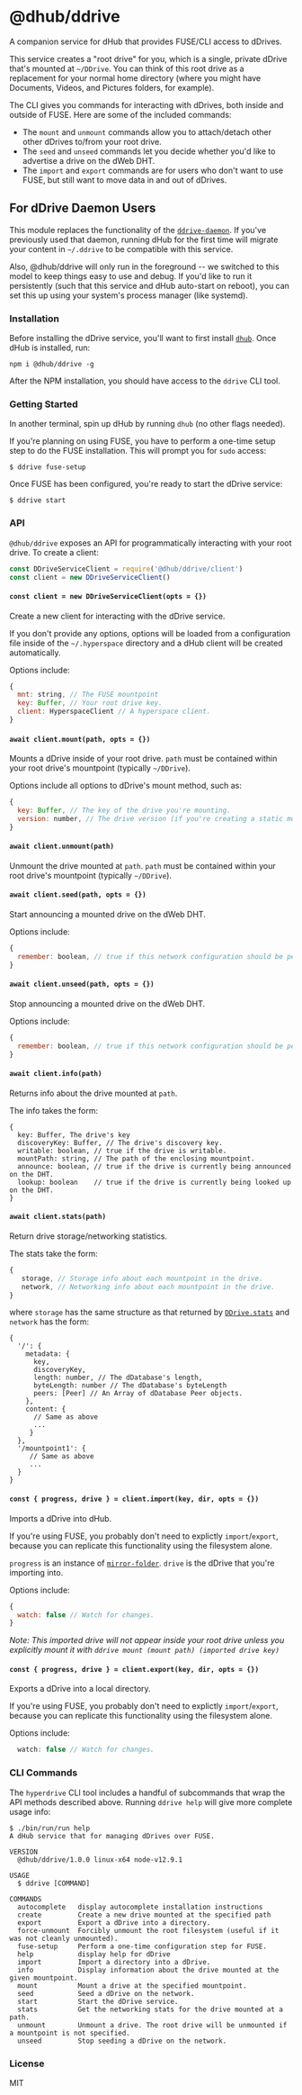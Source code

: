 # @dhub/ddrive
A companion service for dHub that provides FUSE/CLI access to dDrives.

This service creates a "root drive" for you, which is a single, private dDrive that's mounted at `~/DDrive`. You can think of this root drive as a replacement for your normal home directory (where you might have Documents, Videos, and Pictures folders, for example).

The CLI gives you commands for interacting with dDrives, both inside and outside of FUSE. Here are some of the included commands:
* The `mount` and `unmount` commands allow you to attach/detach other other dDrives to/from your root drive.
* The `seed` and `unseed` commands let you decide whether you'd like to advertise a drive on the dWeb DHT.
* The `import` and `export` commands are for users who don't want to use FUSE, but still want to move data in and out of dDrives.

## For dDrive Daemon Users
This module replaces the functionality of the [`ddrive-daemon`](https://github.com/). If you've previously used that daemon, running dHub for the first time will migrate your content in `~/.ddrive` to be compatible with this service.

Also, @dhub/ddrive will only run in the foreground -- we switched to this model to keep things easy to use and debug. If you'd like to run it persistently (such that this service and dHub auto-start on reboot), you can set this up using your system's process manager (like systemd).

### Installation
Before installing the dDrive service, you'll want to first install [`dhub`](https://github.com/org/hyperspace). Once dHub is installed, run:
```
npm i @dhub/ddrive -g
```

After the NPM installation, you should have access to the `ddrive` CLI tool.

### Getting Started
In another terminal, spin up dHub by running `dhub` (no other flags needed).

If you're planning on using FUSE, you have to perform a one-time setup step to do the FUSE installation. This will prompt you for `sudo` access:
```
$ ddrive fuse-setup
```

Once FUSE has been configured, you're ready to start the dDrive service:
```
$ ddrive start
```

### API
`@dhub/ddrive` exposes an API for programmatically interacting with your root drive. To create a client:
```js
const DDriveServiceClient = require('@dhub/ddrive/client')
const client = new DDriveServiceClient()
```

#### `const client = new DDriveServiceClient(opts = {})`
Create a new client for interacting with the dDrive service.

If you don't provide any options, options will be loaded from a configuration file inside of the `~/.hyperspace` directory and a dHub client will be created automatically.

Options include:
```js
{
  mnt: string, // The FUSE mountpoint
  key: Buffer, // Your root drive key.
  client: HyperspaceClient // A hyperspace client.
}
```

#### `await client.mount(path, opts = {})`
Mounts a dDrive inside of your root drive. `path` must be contained within your root drive's mountpoint (typically `~/DDrive`).

Options include all options to dDrive's mount method, such as:
```js
{
  key: Buffer, // The key of the drive you're mounting.
  version: number, // The drive version (if you're creating a static mount)
}
```

#### `await client.unmount(path)`
Unmount the drive mounted at `path`. `path` must be contained within your root drive's mountpoint (typically `~/DDrive`).

#### `await client.seed(path, opts = {})`
Start announcing a mounted drive on the dWeb DHT.

Options include:
```js
{
  remember: boolean, // true if this network configuration should be persisted across restarts.
}
```

#### `await client.unseed(path, opts = {})`
Stop announcing a mounted drive on the dWeb DHT.

Options include:
```js
{
  remember: boolean, // true if this network configuration should be persisted across restarts.
}
```

#### `await client.info(path)`
Returns info about the drive mounted at `path`.

The info takes the form:
```
{
  key: Buffer, The drive's key
  discoveryKey: Buffer, // The drive's discovery key.
  writable: boolean, // true if the drive is writable.
  mountPath: string, // The path of the enclosing mountpoint.
  announce: boolean, // true if the drive is currently being announced on the DHT.
  lookup: boolean    // true if the drive is currently being looked up on the DHT.
}
```

#### `await client.stats(path)`
Return drive storage/networking statistics.

The stats take the form:
```js
{
   storage, // Storage info about each mountpoint in the drive.
   network, // Networking info about each mountpoint in the drive.
}
```

where `storage` has the same structure as that returned by [`DDrive.stats`](https://github.com/)
and `network` has the form:
```
{
  '/': {
    metadata: {
      key,
      discoveryKey,
      length: number, // The dDatabase's length,
      byteLength: number // The dDatabase's byteLength
      peers: [Peer] // An Array of dDatabase Peer objects.
    },
    content: {
      // Same as above
      ...
     }
  },
  '/mountpoint1': {
     // Same as above
     ...
  }
}
```

#### `const { progress, drive } = client.import(key, dir, opts = {})`
Imports a dDrive into dHub.

If you're using FUSE, you probably don't need to explictly `import`/`export`, because you can replicate this functionality using the filesystem alone.

`progress` is an instance of [`mirror-folder`](https://github.com/mafintosh/mirror-folder).
`drive` is the dDrive that you're importing into.

Options include:
```js
{
  watch: false // Watch for changes.
}
```

_Note: This imported drive will not appear inside your root drive unless you explicitly mount it with `ddrive mount (mount path) (imported drive key)`_

#### `const { progress, drive } = client.export(key, dir, opts = {})`
Exports a dDrive into a local directory.

If you're using FUSE, you probably don't need to explictly `import`/`export`, because you can replicate this functionality using the filesystem alone.

Options include:
```js
  watch: false // Watch for changes.
```

### CLI Commands
The `hyperdrive` CLI tool includes a handful of subcommands that wrap the API methods described above. Running `ddrive help` will give more complete usage info:
```
$ ./bin/run/run help
A dHub service that for managing dDrives over FUSE.

VERSION
  @dhub/ddrive/1.0.0 linux-x64 node-v12.9.1

USAGE
  $ ddrive [COMMAND]

COMMANDS
  autocomplete   display autocomplete installation instructions
  create         Create a new drive mounted at the specified path
  export         Export a dDrive into a directory.
  force-unmount  Forcibly unmount the root filesystem (useful if it was not cleanly unmounted).
  fuse-setup     Perform a one-time configuration step for FUSE.
  help           display help for dDrive
  import         Import a directory into a dDrive.
  info           Display information about the drive mounted at the given mountpoint.
  mount          Mount a drive at the specified mountpoint.
  seed           Seed a dDrive on the network.
  start          Start the dDrive service.
  stats          Get the networking stats for the drive mounted at a path.
  unmount        Unmount a drive. The root drive will be unmounted if a mountpoint is not specified.
  unseed         Stop seeding a dDrive on the network.
```

### License
MIT
